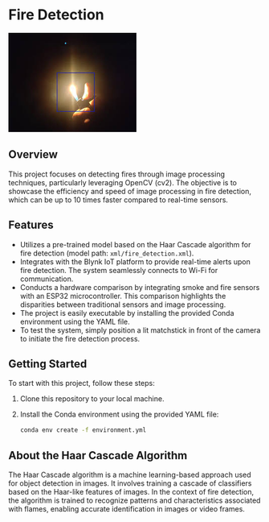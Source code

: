 # Fire Detection

![Fire Detection](fire.jpeg)

## Overview

This project focuses on detecting fires through image processing techniques, particularly leveraging OpenCV (cv2). The objective is to showcase the efficiency and speed of image processing in fire detection, which can be up to 10 times faster compared to real-time sensors.

## Features

- Utilizes a pre-trained model based on the Haar Cascade algorithm for fire detection (model path: `xml/fire_detection.xml`).
- Integrates with the Blynk IoT platform to provide real-time alerts upon fire detection. The system seamlessly connects to Wi-Fi for communication.
- Conducts a hardware comparison by integrating smoke and fire sensors with an ESP32 microcontroller. This comparison highlights the disparities between traditional sensors and image processing.
- The project is easily executable by installing the provided Conda environment using the YAML file.
- To test the system, simply position a lit matchstick in front of the camera to initiate the fire detection process.

## Getting Started

To start with this project, follow these steps:

1. Clone this repository to your local machine.

2. Install the Conda environment using the provided YAML file:

   ```bash
   conda env create -f environment.yml

## About the Haar Cascade Algorithm

The Haar Cascade algorithm is a machine learning-based approach used for object detection in images. It involves training a cascade of classifiers based on the Haar-like features of images. In the context of fire detection, the algorithm is trained to recognize patterns and characteristics associated with flames, enabling accurate identification in images or video frames.
